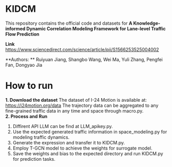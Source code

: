 # KIDCM
This repository contains the official code and datasets for **A Knowledge-informed Dynamic Correlation Modeling Framework for Lane-level Traffic Flow Prediction** 


**Link** https://www.sciencedirect.com/science/article/pii/S1566253525004002

**Authors: ** Ruiyuan Jiang, Shangbo Wang, Wei Ma, Yuli Zhang, Pengfei Fan, Dongyao Jia 

# How to run
**1. Download the dataset**
The dataset of I-24 Motion is available at: https://i24motion.org/data
The trajectory data can be aggregated to any fine-grained traffic data in any time and space through macro.py.  
**2. Process and Run**
1. Diffirent API LLM can be find at LLM_apikey.py.
2. Use the expected generated traffic information in space_modeling.py for modeling traffic dynamics.
3. Generate the expression and transfer it to KIDCM.py.
4. Employ T-GCN model to achieve the weights for surrogate model.
5. Save the weights and bias to the expected directory and run KIDCM.py for prediction tasks.
